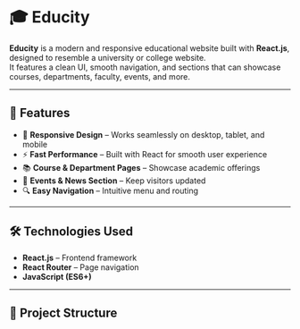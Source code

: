 # 🎓 Educity

**Educity** is a modern and responsive educational website built with **React.js**, designed to resemble a university or college website.  
It features a clean UI, smooth navigation, and sections that can showcase courses, departments, faculty, events, and more.

---

## 🚀 Features
- 🎨 **Responsive Design** – Works seamlessly on desktop, tablet, and mobile
- ⚡ **Fast Performance** – Built with React for smooth user experience
- 📚 **Course & Department Pages** – Showcase academic offerings
- 📰 **Events & News Section** – Keep visitors updated
- 🔍 **Easy Navigation** – Intuitive menu and routing

---

## 🛠️ Technologies Used
- **React.js** – Frontend framework
- **React Router** – Page navigation
- **JavaScript (ES6+)**

---

## 📂 Project Structure
